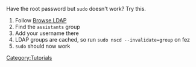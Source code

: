 Have the root password but `sudo` doesn't work? Try this.

1.  Follow [Browse LDAP](Browse_LDAP "wikilink")
2.  Find the `assistants` group
3.  Add your username there
4.  LDAP groups are cached, so run `sudo nscd --invalidate=group` on fez
5.  `sudo` should now work

[Category:Tutorials](Category:Tutorials "wikilink")